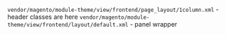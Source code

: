 `vendor/magento/module-theme/view/frontend/page_layout/1column.xml` - header classes are here
`vendor/magento/module-theme/view/frontend/layout/default.xml` - panel wrapper
